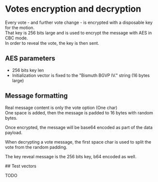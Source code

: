 # Votes encryption and decryption

Every vote - and further vote change - is encrypted with a disposable key for the motion.  
That key is 256 bits large and is used to encrypt the message with AES in CBC mode.  
In order to reveal the vote, the key is then sent.

## AES parameters

- 256 bits key len
- Initialization vector is fixed to the "Bismuth BGVP IV." string (16 bytes large)

## Message formatting

Real message content is only the vote option (One char)  
One space is added, then the message is padded to 16 bytes with random bytes.

Once encrypted, the message will be base64 encoded as part of the data payload.

When decrypting a vote message, the first space char is used to split the vote from the random padding.

The key reveal message is the 256 bits key, b64 encoded as well. 

## Test vectors

TODO
